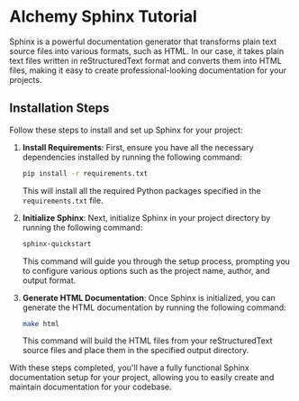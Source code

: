 # Alchemy Sphinx Tutorial

Sphinx is a powerful documentation generator that transforms plain text source files into various formats, such as HTML. In our case, it takes plain text files written in reStructuredText format and converts them into HTML files, making it easy to create professional-looking documentation for your projects.

## Installation Steps

Follow these steps to install and set up Sphinx for your project:

1. **Install Requirements**: First, ensure you have all the necessary dependencies installed by running the following command:

   ```bash
   pip install -r requirements.txt
   ```

   This will install all the required Python packages specified in the `requirements.txt` file.

2. **Initialize Sphinx**: Next, initialize Sphinx in your project directory by running the following command:

   ```bash
   sphinx-quickstart
   ```

   This command will guide you through the setup process, prompting you to configure various options such as the project name, author, and output format.

3. **Generate HTML Documentation**: Once Sphinx is initialized, you can generate the HTML documentation by running the following command:

   ```bash
   make html
   ```

   This command will build the HTML files from your reStructuredText source files and place them in the specified output directory.

With these steps completed, you'll have a fully functional Sphinx documentation setup for your project, allowing you to easily create and maintain documentation for your codebase.

